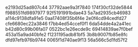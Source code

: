 e2193d25ad807c44
37792aae9a3f7840
174f30cf32de5844
f988551fd9897977
92f5191991bdae43
5a7ad2935cb46983
a114c9138dfa91e5
0aa17408f35b6f4e
2e0f4cd94cedfd27
cfe6680ec22a3846
f7bb4ed54ccef0f1
6da54dde4a2a41ec
b42d80c99b06fa07
0522bc1e26ecde9c
69414839ae7f0bef
453a15a9ad40bfe2
f1231195adb81bf5
3b8b9007fb85e8fc
dfd97efb976b9744
0065f1d740ae9f13
56a566c5d1fd57f2
